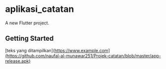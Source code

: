# aplikasi_catatan

A new Flutter project.

## Getting Started

[teks yang ditampilkan](https://www.example.com](https://github.com/naufal-al-munawar251/Projek-catatan/blob/master/app-release.apk)


